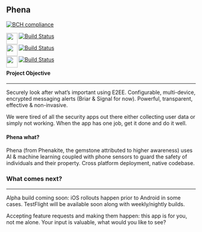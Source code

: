 ## Phena
[![BCH compliance](https://bettercodehub.com/edge/badge/lukeswitz/phena?branch=master)](https://bettercodehub.com/)

<img src="https://cdn.iconscout.com/icon/free/png-256/swift-15-761717.png" height="30" width="30" align="left"> [![Build Status](https://travis-ci.com/lukeswitz/phena.svg?branch=swift)](https://travis-ci.com/lukeswitz/phena)  

<img src="https://wwwtalks.com/wp-content/uploads/2017/11/objective-c-training-croma-campus.png" height="30" width="30" align="left" > [![Build Status](https://travis-ci.com/lukeswitz/phena.svg?branch=obj-c)](https://travis-ci.com/lukeswitz/phena)

<img src="https://image.flaticon.com/icons/png/128/152/152760.png" height="30" width="30" align="left"> [![Build Status](https://travis-ci.com/lukeswitz/phena.svg?branch=java-android)](https://travis-ci.com/lukeswitz/phena)   

#### Project Objective
- - - -
Securely look after what’s important using E2EE. Configurable, multi-device, encrypted messaging alerts (Briar & Signal for now). Powerful, transparent, effective & non-invasive. 

We were tired of all the security apps out there either collecting user data or simply not working. When the app has one job, get it done and do it well. 

#### Phena what?
Phena (from Phenakite, the gemstone attributed to higher awareness) uses AI & machine learning coupled with phone sensors to guard the safety of individuals and their property. Cross platform deployment, native codebase.

### What comes next?
- - - -
Alpha build coming soon: iOS rollouts happen prior to Android in some cases. TestFlight will be available soon along with weekly/nightly builds. 

Accepting feature requests and making them happen: this app is for you, not me alone. Your input is valuable, what would you like to see?
